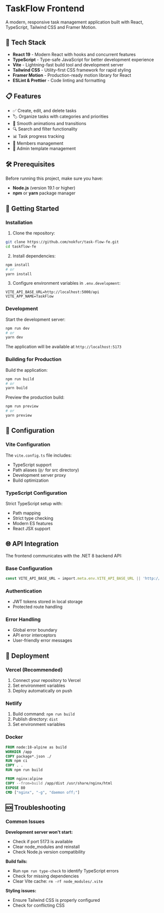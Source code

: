 # TaskFlow Frontend

A modern, responsive task management application built with React, TypeScript, Tailwind CSS and Framer Motion.

## 🚀 Tech Stack

- **React 19** - Modern React with hooks and concurrent features
- **TypeScript** - Type-safe JavaScript for better development experience
- **Vite** - Lightning-fast build tool and development server
- **Tailwind CSS** - Utility-first CSS framework for rapid styling
- **Framer Motion** - Production-ready motion library for React
- **ESLint & Prettier** - Code linting and formatting

## 📋 Features

- ✅ Create, edit, and delete tasks
- 🏷️ Organize tasks with categories and priorities
- 🎨 Smooth animations and transitions
- 🔍 Search and filter functionality
- 📊 Task progress tracking
- 🌙 Members management
- 📱 Admin template management

## 🛠️ Prerequisites

Before running this project, make sure you have:

- **Node.js** (version 19.1 or higher)
- **npm** or **yarn** package manager

## 🚀 Getting Started

### Installation

1. Clone the repository:
```bash
git clone https://github.com/nokfur/task-flow-fe.git
cd taskflow-fe
```

2. Install dependencies:
```bash
npm install
# or
yarn install
```

3. Configure environment variables in `.env.development`:
```env
VITE_API_BASE_URL=http://localhost:5000/api
VITE_APP_NAME=TaskFlow
```

### Development

Start the development server:
```bash
npm run dev
# or
yarn dev
```

The application will be available at `http://localhost:5173`

### Building for Production

Build the application:
```bash
npm run build
# or
yarn build
```

Preview the production build:
```bash
npm run preview
# or
yarn preview
```

## 🔧 Configuration

### Vite Configuration
The `vite.config.ts` file includes:
- TypeScript support
- Path aliases (`@/` for src directory)
- Development server proxy
- Build optimization

### TypeScript Configuration
Strict TypeScript setup with:
- Path mapping
- Strict type checking
- Modern ES features
- React JSX support

## 🌐 API Integration

The frontend communicates with the .NET 8 backend API:

### Base Configuration
```typescript
const VITE_API_BASE_URL = import.meta.env.VITE_API_BASE_URL || 'http://localhost:5000/api'
```

### Authentication
- JWT tokens stored in local storage
- Protected route handling

### Error Handling
- Global error boundary
- API error interceptors
- User-friendly error messages

## 🚀 Deployment

### Vercel (Recommended)
1. Connect your repository to Vercel
2. Set environment variables
3. Deploy automatically on push

### Netlify
1. Build command: `npm run build`
2. Publish directory: `dist`
3. Set environment variables

### Docker
```dockerfile
FROM node:18-alpine as build
WORKDIR /app
COPY package*.json ./
RUN npm ci
COPY . .
RUN npm run build

FROM nginx:alpine
COPY --from=build /app/dist /usr/share/nginx/html
EXPOSE 80
CMD ["nginx", "-g", "daemon off;"]
```

## 🆘 Troubleshooting

### Common Issues

**Development server won't start:**
- Check if port 5173 is available
- Clear node_modules and reinstall
- Check Node.js version compatibility

**Build fails:**
- Run `npm run type-check` to identify TypeScript errors
- Check for missing dependencies
- Clear Vite cache: `rm -rf node_modules/.vite`

**Styling issues:**
- Ensure Tailwind CSS is properly configured
- Check for conflicting CSS
